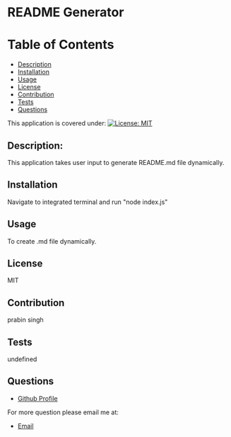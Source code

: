 
# README Generator

# Table of Contents
- [Description](#Description)
- [Installation](#Installation)
- [Usage](#Usage)
- [License](#License)
- [Contribution](#Contribution)
- [Tests](#Tests)
- [Questions](#Questions)

This application is covered under: [![License: MIT](https://img.shields.io/badge/License-MIT-yellow.svg)](https://opensource.org/licenses/MIT)

## Description:
  This application takes user input to generate README.md file dynamically.
## Installation
  Navigate to integrated terminal and run "node index.js"
## Usage
  To create .md file dynamically.
## License
  MIT
## Contribution
  prabin singh
## Tests
  undefined
## Questions
- [Github Profile](https://github.com/prabin544)

For more question please email me at:
- [Email](pravin544@gmail.com)

  